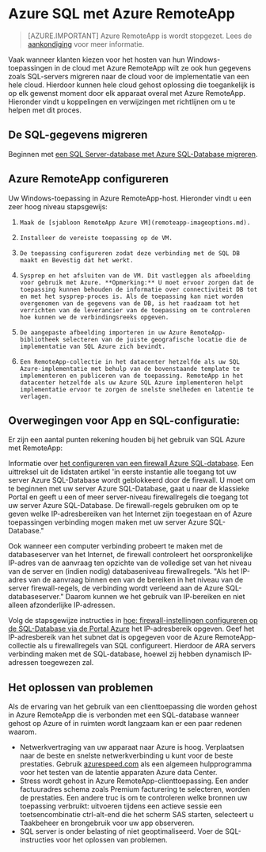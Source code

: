 <properties
   pageTitle="Azure SQL met Azure RemoteApp | Microsoft Azure"
   description="Informatie over hoe SQL Azure met Azure RemoteApp gebruiken."
   services="remoteapp"
   documentationCenter=""
   authors="ericorman"
   manager="mbaldwin"
   editor=""/>

<tags
   ms.service="remoteapp"
   ms.devlang="na"
   ms.topic="hero-article"
   ms.tgt_pltfrm="na"
   ms.workload="compute"
   ms.date="08/15/2016"
   ms.author="elizapo"/>

# <a name="sql-azure-with-azure-remoteapp"></a>Azure SQL met Azure RemoteApp

> [AZURE.IMPORTANT]
> Azure RemoteApp is wordt stopgezet. Lees de [aankondiging](https://go.microsoft.com/fwlink/?linkid=821148) voor meer informatie.

Vaak wanneer klanten kiezen voor het hosten van hun Windows-toepassingen in de cloud met Azure RemoteApp wilt ze ook hun gegevens zoals SQL-servers migreren naar de cloud voor de implementatie van een hele cloud. Hierdoor kunnen hele cloud gehost oplossing die toegankelijk is op elk gewenst moment door elk apparaat overal met Azure RemoteApp. Hieronder vindt u koppelingen en verwijzingen met richtlijnen om u te helpen met dit proces.  

## <a name="migrate-your-sql-data"></a>De SQL-gegevens migreren

Beginnen met [een SQL Server-database met Azure SQL-Database migreren](../sql-database/sql-database-cloud-migrate.md). 

## <a name="configure-azure-remoteapp"></a>Azure RemoteApp configureren
Uw Windows-toepassing in Azure RemoteApp-host. Hieronder vindt u een zeer hoog niveau stapsgewijs:

1.     Maak de [sjabloon RemoteApp Azure VM](remoteapp-imageoptions.md). 
2.     Installeer de vereiste toepassing op de VM.
3.     De toepassing configureren zodat deze verbinding met de SQL DB maakt en Bevestig dat het werkt.
4.     Sysprep en het afsluiten van de VM. Dit vastleggen als afbeelding voor gebruik met Azure. **Opmerking:** U moet ervoor zorgen dat de toepassing kunnen behouden de informatie over connectiviteit DB tot en met het sysprep-proces is. Als de toepassing kan niet worden overgenomen van de gegevens van de DB, is het raadzaam tot het verrichten van de leverancier van de toepassing om te controleren hoe kunnen we de verbindingsreeks opgeven.
5.     De aangepaste afbeelding importeren in uw Azure RemoteApp-bibliotheek selecteren van de juiste geografische locatie die de implementatie van SQL Azure zich bevindt. 
6.     Een RemoteApp-collectie in het datacenter hetzelfde als uw SQL Azure-implementatie met behulp van de bovenstaande template te implementeren en publiceren van de toepassing. RemoteApp in het datacenter hetzelfde als uw Azure SQL Azure implementeren helpt implementatie ervoor te zorgen de snelste snelheden en latentie te verlagen. 

## <a name="app-and-sql-configuration-considerations"></a>Overwegingen voor App en SQL-configuratie:
Er zijn een aantal punten rekening houden bij het gebruik van SQL Azure met RemoteApp:

Informatie over [het configureren van een firewall Azure SQL-database](../sql-database/sql-database-firewall-configure.md). Een uittreksel uit de lidstaten artikel 'in eerste instantie alle toegang tot uw server Azure SQL-Database wordt geblokkeerd door de firewall. U moet om te beginnen met uw server Azure SQL-Database, gaat u naar de klassieke Portal en geeft u een of meer server-niveau firewallregels die toegang tot uw server Azure SQL-Database. De firewall-regels gebruiken om op te geven welke IP-adresbereiken van het Internet zijn toegestaan en of Azure toepassingen verbinding mogen maken met uw server Azure SQL-Database."

Ook wanneer een computer verbinding probeert te maken met de databaseserver van het Internet, de firewall controleert het oorspronkelijke IP-adres van de aanvraag ten opzichte van de volledige set van het niveau van de server en (indien nodig) databaseniveau firewallregels. "Als het IP-adres van de aanvraag binnen een van de bereiken in het niveau van de server firewall-regels, de verbinding wordt verleend aan de Azure SQL-databaseserver." Daarom kunnen we het gebruik van IP-bereiken en niet alleen afzonderlijke IP-adressen.

Volg de stapsgewijze instructies in [hoe: firewall-instellingen configureren op de SQL-Database via de Portal Azure](../sql-database/sql-database-configure-firewall-settings.md) het IP-adresbereik opgeven. Geef het IP-adresbereik van het subnet dat is opgegeven voor de Azure RemoteApp-collectie als u firewallregels van SQL configureert. Hierdoor de ARA servers verbinding maken met de SQL-database, hoewel zij hebben dynamisch IP-adressen toegewezen zal.

## <a name="troubleshooting"></a>Het oplossen van problemen
Als de ervaring van het gebruik van een clienttoepassing die worden gehost in Azure RemoteApp die is verbonden met een SQL-database wanneer gehost op Azure of in ruimten wordt langzaam kan er een paar redenen waarom.  

- Netwerkvertraging van uw apparaat naar Azure is hoog. Verplaatsen naar de beste en snelste netwerkverbinding u kunt voor de beste prestaties. Gebruik [azurespeed.com](http://azurespeed.com/) als een algemeen hulpprogramma voor het testen van de latentie apparaten Azure data Center.  
- Stress wordt gehost in Azure RemoteApp-clienttoepassing. Een ander factuuradres schema zoals Premium facturering te selecteren, worden de prestaties. Een andere truc is om te controleren welke bronnen uw toepassing verbruikt: uitvoeren tijdens een actieve sessie een toetsencombinatie ctrl-alt-end die het scherm SAS starten, selecteert u Taakbeheer en brongebruik voor uw app observeren.
- SQL server is onder belasting of niet geoptimaliseerd. Voer de SQL-instructies voor het oplossen van problemen. 

